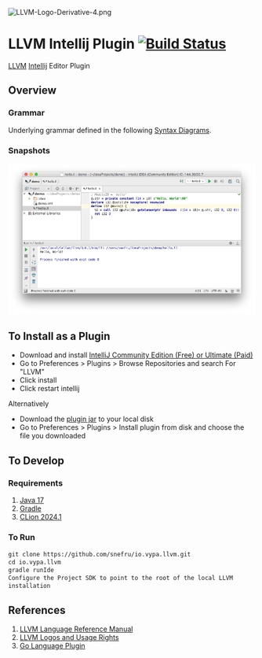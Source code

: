 
![LLVM-Logo-Derivative-4.png](http://llvm.org/img/LLVM-Logo-Derivative-4.png)
# LLVM Intellij Plugin [![Build Status](https://travis-ci.org/snefru/io.vypa.llvm.svg?branch=master)](https://travis-ci.org/snefru/io.vypa.llvm)
                      
[LLVM](http://llvm.org) [Intellij](http://www.jetbrains.org/pages/viewpage.action?pageId=983889) Editor Plugin


## Overview

### Grammar

Underlying grammar defined in the following [Syntax Diagrams](http://snefru.github.io/io.alef.llvm/syntax-diagrams.xhtml).

### Snapshots

![overview](./images/overview.png)


## To Install as a Plugin

* Download and install [IntelliJ Community Edition (Free) or Ultimate (Paid) ](https://www.jetbrains.com/idea/download/) 
* Go to Preferences > Plugins > Browse Repositories and search For "LLVM" 
* Click install 
* Click restart intellij

Alternatively 
* Download the [plugin jar](https://plugins.jetbrains.com/plugin/9283) to your local disk
*  Go to Preferences > Plugins > Install plugin from disk and choose the file you downloaded


## To Develop

### Requirements

1. [Java 17](https://jdk.java.net/17/)
2. [Gradle](https://gradle.org)
3. [CLion 2024.1](https://www.jetbrains.com/clion/)

### To Run
   
    git clone https://github.com/snefru/io.vypa.llvm.git
    cd io.vypa.llvm
    gradle runIde
    Configure the Project SDK to point to the root of the local LLVM installation

## References
1. [LLVM Language Reference Manual](http://llvm.org/docs/LangRef.html)
2. [LLVM Logos and Usage Rights](http://llvm.org/Logo.html)
3. [Go Language Plugin](https://github.com/go-lang-plugin-org/go-lang-idea-plugin)
